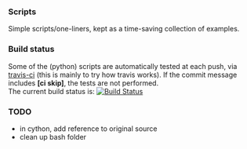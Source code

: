 ### Scripts

Simple scripts/one-liners, kept as a time-saving collection of examples.  

### Build status
Some of the (python) scripts are automatically tested at each push, via [travis-ci](https://travis-ci.org)
(this is mainly to try how travis works). If the commit message includes **[ci skip]**, the tests are not performed.  
The current build status is: [![Build Status](https://travis-ci.org/tcompa/scripts.svg)](https://travis-ci.org/tcompa/scripts)

### TODO
* in cython, add reference to original source
* clean up bash folder
